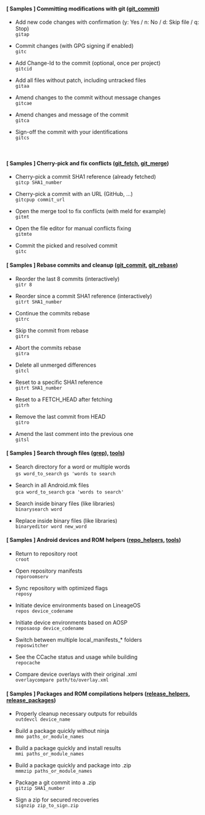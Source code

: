 #### [ Samples ] Committing modifications with git ([git_commit](http://adriandc.github.io/android_development_shell_tools/#documentation-android_git_commitrc))

<!-- List -->
 * Add new code changes with confirmation (y: Yes / n: No / d: Skip file / q: Stop)
   <br />
   `gitap`

 * Commit changes (with GPG signing if enabled)
   <br />
   `gitc`

 * Add Change-Id to the commit (optional, once per project)
   <br />
   `gitcid`

 * Add all files without patch, including untracked files
   <br />
   `gitaa`

 * Amend changes to the commit without message changes
   <br />
   `gitcae`

 * Amend changes and message of the commit
   <br />
   `gitca`

 * Sign-off the commit with your identifications
   <br />
   `gitcs`
<!-- /List -->

<br />

#### [ Samples ] Cherry-pick and fix conflicts ([git_fetch](http://adriandc.github.io/android_development_shell_tools/#documentation-android_git_fetchrc), [git_merge](http://adriandc.github.io/android_development_shell_tools/#documentation-android_git_mergerc))

<!-- List -->
 * Cherry-pick a commit SHA1 reference (already fetched)
   <br />
   `gitcp SHA1_number`

 * Cherry-pick a commit with an URL (GitHub, ...)
   <br />
   `gitcpup commit_url`

 * Open the merge tool to fix conflicts (with meld for example)
   <br />
   `gitmt`

 * Open the file editor for manual conflicts fixing
   <br />
   `gitmte`

 * Commit the picked and resolved commit
   <br />
   `gitc`
<!-- /List -->

#### [ Samples ] Rebase commits and cleanup ([git_commit](http://adriandc.github.io/android_development_shell_tools/#documentation-android_git_commitrc), [git_rebase](http://adriandc.github.io/android_development_shell_tools/#documentation-android_git_rebaserc))

<!-- List -->
 * Reorder the last 8 commits (interactively)
   <br />
   `gitr 8`

 * Reorder since a commit SHA1 reference (interactively)
   <br />
   `gitrt SHA1_number`

 * Continue the commits rebase
   <br />
   `gitrc`

 * Skip the commit from rebase
   <br />
   `gitrs`

 * Abort the commits rebase
   <br />
   `gitra`

 * Delete all unmerged differences
   <br />
   `gitcl`

 * Reset to a specific SHA1 reference
   <br />
   `gitrt SHA1_number`

 * Reset to a FETCH_HEAD after fetching
   <br />
   `gitrh`

 * Remove the last commit from HEAD
   <br />
   `gitro`

 * Amend the last comment into the previous one
   <br />
   `gitsl`
<!-- /List -->

#### [ Samples ] Search through files ([grep](http://adriandc.github.io/android_development_shell_tools/#documentation-android_greprc----standalone-import-ready)), [tools](http://adriandc.github.io/android_development_shell_tools/#documentation-android_toolsrc----standalone-import-ready))

<!-- List -->
 * Search directory for a word or multiple words
   <br />
   `gs word_to_search`
   `gs 'words to search`

 * Search in all Android.mk files
   <br />
   `gca word_to_search`
   `gca 'words to search'`

 * Search inside binary files (like libraries)
   <br />
   `binarysearch word`

 * Replace inside binary files (like libraries)
   <br />
   `binaryeditor word new_word`
<!-- /List -->

#### [ Samples ] Android devices and ROM helpers ([repo_helpers](http://adriandc.github.io/android_development_shell_tools/#documentation-android_repo_helpersrc), [tools](http://adriandc.github.io/android_development_shell_tools/#documentation-android_toolsrc----standalone-import-ready))

<!-- List -->
 * Return to repository root
   <br />
   `croot`

 * Open repository manifests
   <br />
   `reporoomserv`

 * Sync repository with optimized flags
   <br />
   `reposy`

 * Initiate device environments based on LineageOS
   <br />
   `repos device_codename`

 * Initiate device environments based on AOSP
   <br />
   `reposaosp device_codename`

 * Switch between multiple local_manifests_* folders
   <br />
   `reposwitcher`

 * See the CCache status and usage while building
   <br />
   `repocache`

 * Compare device overlays with their original .xml
   <br />
   `overlaycompare path/to/overlay.xml`
<!-- /List -->

#### [ Samples ] Packages and ROM compilations helpers ([release_helpers](http://adriandc.github.io/android_development_shell_tools/#documentation-android_release_helpersrc), [release_packages](http://adriandc.github.io/android_development_shell_tools/#documentation-android_release_packagesrc))

<!-- List -->
 * Properly cleanup necessary outputs for rebuilds
   <br />
   `outdevcl device_name`

 * Build a package quickly without ninja
   <br />
   `mmo paths_or_module_names`

 * Build a package quickly and install results
   <br />
   `mmi paths_or_module_names`

 * Build a package quickly and package into .zip
   <br />
   `mmmzip paths_or_module_names`

 * Package a git commit into a .zip
   <br />
   `gitzip SHA1_number`

 * Sign a zip for secured recoveries
   <br />
   `signzip zip_to_sign.zip`
<!-- /List -->
